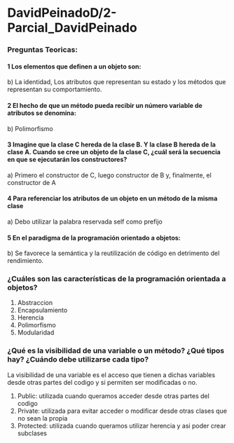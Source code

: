 # DavidPeinadoD/2-Parcial_DavidPeinado

### Preguntas Teoricas:

#### 1 Los elementos que definen a un objeto son:

b) La identidad, Los atributos que representan su estado y los métodos que representan su comportamiento.

#### 2 El hecho de que un método pueda recibir un número variable de atributos se denomina:

b) Polimorfismo

#### 3 Imagine que la clase C hereda de la clase B. Y la clase B hereda de la clase A. Cuando se cree un objeto de la clase C, ¿cuál será la secuencia en que se ejecutarán los constructores?

a) Primero el constructor de C, luego constructor de B y, finalmente, el constructor de A

#### 4 Para referenciar los atributos de un objeto en un método de la misma clase

a) Debo utilizar la palabra reservada self como prefijo

#### 5 En el paradigma de la programación orientado a objetos:

b) Se favorece la semántica y la reutilización de código en detrimento del rendimiento.

### ¿Cuáles son las características de la programación orientada a objetos?

  1. Abstraccion
  2. Encapsulamiento
  3. Herencia
  4. Polimorfismo
  5. Modularidad

### ¿Qué es la visibilidad de una variable o un método? ¿Qué tipos hay? ¿Cuándo debe utilizarse cada tipo?
  
  La visibilidad de una variable es el acceso que tienen a dichas variables desde otras partes del codigo y si permiten ser modificadas o no.

  1. Public: utilizada cuando queramos acceder desde otras partes del codigo
  2. Private: utilizada para evitar acceder o modificar desde otras clases que no sean la propia
  3. Protected: utilizada cuando queramos utilizar herencia y asi poder crear subclases
